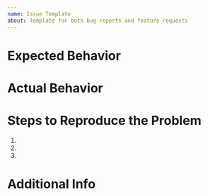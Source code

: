 ```yaml
---
name: Issue Template
about: Template for both bug reports and feature requests
---
```


# Expected Behavior

<!-- Please clearly explain which experimental project this applies to (or if this applies to all projects) -->

# Actual Behavior

# Steps to Reproduce the Problem

1.
2.
3.

# Additional Info
